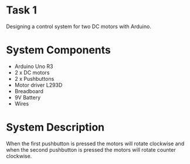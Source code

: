 # Task 1
Designing a control system for two DC motors with Arduino.
# System Components
- Arduino Uno R3
- 2 x DC motors
- 2 x Pushbuttons
- Motor driver L293D
- Breadboard
- 9V Battery
- Wires
# System Description
When the first pushbutton is pressed the motors will rotate clockwise and when the second pushbutton is pressed the motors will rotate counter clockwise.
